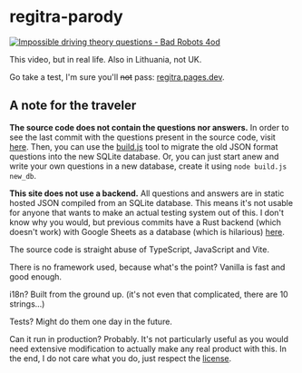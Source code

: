 # regitra-parody

[![Impossible driving theory questions - Bad Robots 4od
](https://img.youtube.com/vi/_fTxKBN6keg/0.jpg)](http://www.youtube.com/watch?v=_fTxKBN6keg)

This video, but in real life. Also in Lithuania, not UK.

Go take a test, I'm sure you'll ~~not~~ pass: [regitra.pages.dev](https://regitra.pages.dev).

## A note for the traveler

**The source code does not contain the questions nor answers.** In order to see the last commit with the questions present in the source code, visit [here](https://github.com/x-t/regitra-parody/tree/3430fd8ebfb7b5362261705c5d2ee8776c1008e5). Then, you can use the [build.js](build.js) tool to migrate the old JSON format questions into the new SQLite database. Or, you can just start anew and write your own questions in a new database, create it using `node build.js new_db`.

**This site does not use a backend.** All questions and answers are in static hosted JSON compiled from an SQLite database. This means it's not usable for anyone that wants to make an actual testing system out of this. I don't know why you would, but previous commits have a Rust backend (which doesn't work) with Google Sheets as a database (which is hilarious) [here](https://github.com/x-t/regitra-parody/tree/6ad23dad2284a48f70571239791b52a3f1f3fe4b).

The source code is straight abuse of TypeScript, JavaScript and Vite.

There is no framework used, because what's the point? Vanilla is fast and good enough.

i18n? Built from the ground up. (it's not even that complicated, there are 10 strings...)

Tests? Might do them one day in the future.

Can it run in production? Probably. It's not particularly useful as you would need extensive modification to actually make any real product with this. In the end, I do not care what you do, just respect the [license](LICENSE).

